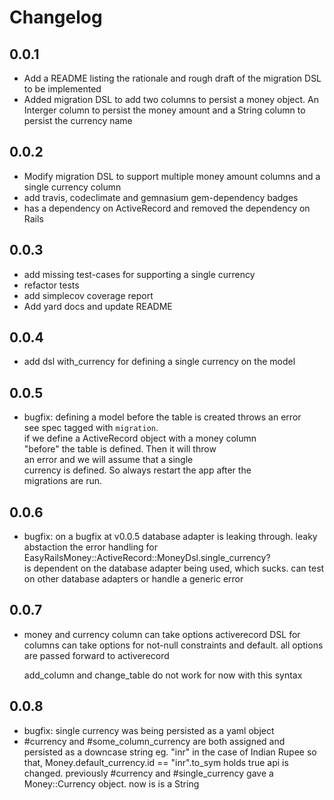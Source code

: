 # Changelog

## 0.0.1
- Add a README listing the rationale and rough draft of the migration
  DSL to be implemented
- Added migration DSL to add two columns to persist a money object.
  An Interger column to persist the money amount and a String column
  to persist the currency name

## 0.0.2
- Modify migration DSL to support multiple money amount columns and a
  single currency column
- add travis, codeclimate and gemnasium gem-dependency badges
- has a dependency on ActiveRecord and removed the dependency on Rails

## 0.0.3
- add missing test-cases for supporting a single currency
- refactor tests
- add simplecov coverage report
- Add yard docs and update README

## 0.0.4
- add dsl with_currency for defining a single currency on the model

## 0.0.5
- bugfix: defining a model before the table is created throws an error  
  see spec tagged with `migration`.  
  if we define a ActiveRecord object with a money column  
  "before" the table is defined. Then it will throw  
  an error and we will assume that a single  
  currency is defined. So always restart the app after the  
  migrations are run.  

## 0.0.6
- bugfix: on a bugfix at v0.0.5
  database adapter is leaking through. leaky abstaction
  the error handling for  
  EasyRailsMoney::ActiveRecord::MoneyDsl.single_currency?  
  is dependent on the database adapter being used, which sucks. 
  can test on other database adapters or handle a generic error
  
## 0.0.7
- money and currency column can take options
  activerecord DSL for columns can take options for
  not-null constraints and default. all options are
  passed forward to activerecord

  add_column and change_table do not work for now
  with this syntax

## 0.0.8
- bugfix: single currency was being persisted as a yaml object
- #currency and #some_column_currency are both assigned
  and persisted as a downcase string
  eg. "inr" in the case of Indian Rupee
  so that, Money.default_currency.id == "inr".to_sym
  holds true
  api is changed. previously #currency and #single_currency
  gave a Money::Currency object. now is is a String 

